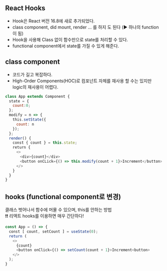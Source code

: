 
## React Hooks
- Hook은 React 버전 16.8에 새로 추가되었다.
- class component, did mount, render ... 를 하지 도 된다 (▶ 하나의 function이 됨)
- Hook을 사용해 Class 없이 함수만으로 state를 처리할 수 있다.
- functional component에서 state를 가질 수 있게 해준다.


## class component
- 코드가 길고 복잡하다.
- High-Order Components(HOC)로 컴포넌트 자체를 재사용 할 수는 있지만 logic의 재사용이 어렵다.


```js
class App extends Component {
　state = {
　　count:0;
　};
　modify = n => {
　　this.setState({
　　　count: n
　　});
　};
　render() {
　　const { count } = this.state;
　　return {
　　　<>
　　　　<div>{count}</div>
　　　　<button onCLick={() => this.modify(count + 1}>Increment</button>
　　　</>
　　}
　}
}
```

## hooks (functional component로 변경)
클래스 벗어나서 함수에 머물 수 있으며, this를 안하는 방법  
❗❗ 리액트 hooks를 이용하면 매우 간단하다!

```js
const App = () => {
　const [ count, setCount ] = useState(0);
　return (
　　<>
　　　{count}
　　　<button onClick={() => setCount(count + 1}>Increment<button>
　　</>
　);
}
```
